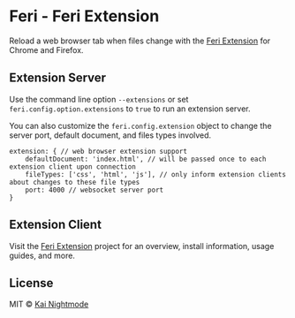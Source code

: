 # Feri - Feri Extension

Reload a web browser tab when files change with the [Feri Extension](https://github.com/nightmode/feri-extension) for Chrome and Firefox.

## Extension Server

Use the command line option `--extensions` or set `feri.config.option.extensions` to `true` to run an extension server.

You can also customize the `feri.config.extension` object to change the server port, default document, and files types involved.

```
extension: { // web browser extension support
    defaultDocument: 'index.html', // will be passed once to each extension client upon connection
    fileTypes: ['css', 'html', 'js'], // only inform extension clients about changes to these file types
    port: 4000 // websocket server port
}
```

## Extension Client

Visit the [Feri Extension](https://github.com/nightmode/feri-extension#feri-extension) project for an overview, install information, usage guides, and more.

## License

MIT © [Kai Nightmode](https://twitter.com/kai_nightmode)